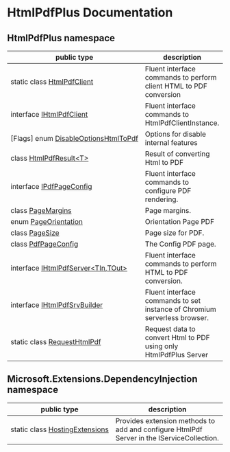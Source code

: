 # HtmlPdfPlus Documentation

## HtmlPdfPlus namespace

| public type | description |
| --- | --- |
| static class [HtmlPdfClient](./assemblies/HtmlPdfPlus/HtmlPdfClient.md) | Fluent interface commands to perform client HTML to PDF conversion |
| interface [IHtmlPdfClient](./assemblies/HtmlPdfPlus/IHtmlPdfClient.md) | Fluent interface commands to HtmlPdfClientInstance. |
| [Flags] enum [DisableOptionsHtmlToPdf](./assemblies/HtmlPdfPlus/DisableOptionsHtmlToPdf.md) | Options for disable internal features |
| class [HtmlPdfResult&lt;T&gt;](./assemblies/HtmlPdfPlus/HtmlPdfResult-1.md) | Result of converting Html to PDF |
| interface [IPdfPageConfig](./assemblies/HtmlPdfPlus/IPdfPageConfig.md) | Fluent interface commands to configure PDF rendering. |
| class [PageMargins](./assemblies/HtmlPdfPlus/PageMargins.md) | Page margins. |
| enum [PageOrientation](./assemblies/HtmlPdfPlus/PageOrientation.md) | Orientation Page PDF |
| class [PageSize](./assemblies/HtmlPdfPlus/PageSize.md) | Page size for PDF. |
| class [PdfPageConfig](./assemblies/HtmlPdfPlus/PdfPageConfig.md) | The Config PDF page. |
| interface [IHtmlPdfServer&lt;TIn,TOut&gt;](./assemblies/HtmlPdfPlus/IHtmlPdfServer-2.md) | Fluent interface commands to perform HTML to PDF conversion. |
| interface [IHtmlPdfSrvBuilder](./assemblies/HtmlPdfPlus/IHtmlPdfSrvBuilder.md) | Fluent interface commands to set instance of Chromium serverless browser. |
| static class [RequestHtmlPdf](./assemblies/HtmlPdfPlus/RequestHtmlPdf.md) | Request data to convert Html to PDF using only HtmlPdfPlus Server |

## Microsoft.Extensions.DependencyInjection namespace

| public type | description |
| --- | --- |
| static class [HostingExtensions](./assemblies/Microsoft.Extensions.DependencyInjection/HostingExtensions.md) | Provides extension methods to add and configure HtmlPdf Server in the IServiceCollection. |

